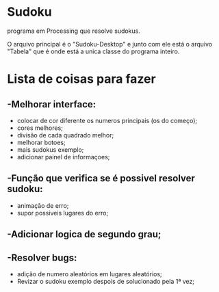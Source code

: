 # Sudoku
 programa em Processing que resolve sudokus.
 
 O arquivo principal é o "Sudoku-Desktop" e junto com ele está o arquivo "Tabela" que é onde está a unica classe do programa inteiro.  

# Lista de coisas para fazer

## -Melhorar interface:
- colocar de cor diferente os numeros principais (os do começo);
- cores melhores;
- divisão de cada quadrado melhor;
- melhorar botoes;
- mais sudokus exemplo;
- adicionar painel de informaçoes;

## -Função que verifica se é possivel resolver sudoku:
- animação de erro;
- supor possiveis lugares do erro;

## -Adicionar logica de segundo grau;

## -Resolver bugs:
- adição de numero aleatórios em lugares aleatórios;
- Revizar o sudoku exemplo despois de solucionado pela 1ª vez;
